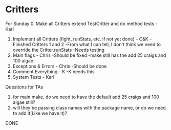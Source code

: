 # Critters

For Sunday
0. Make all Critters extend TestCritter and do method tests - Karl
1. Implement all Critters (fight, runStats, etc. if not yet done) - C&K
	-Finished Critters 1 and 2
	-From what I can tell, I don't think we need to override the Critter.runStats
	-Needs testing
2. Main flags - Chris
	-Should be fixed
	-make still has the add 25 craigs and 100 algae
3. Exceptions & Errors - Chris
	-Should be done
4. Comment Everything - K
	-K needs this
5. System Tests - Karl

Questions for TAs
1. for main.make, do we need to have the default add 25 craigs and 100 algae still?
2. will they be passing class names with the package name, or do we need to add it(Like we have it)?

DONE




